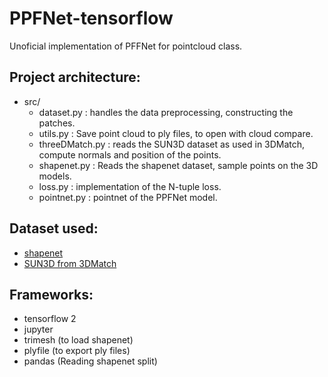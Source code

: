 # PPFNet-tensorflow

Unoficial implementation of PFFNet for pointcloud class.

## Project architecture:

- src/
  - dataset.py : handles the data preprocessing, constructing the patches.
  - utils.py : Save point cloud to ply files, to open with cloud compare.
  - threeDMatch.py : reads the SUN3D dataset as used in 3DMatch, compute normals and position of the points.
  - shapenet.py : Reads the shapenet dataset, sample points on the 3D models.
  - loss.py : implementation of the N-tuple loss.
  - pointnet.py : pointnet of the PPFNet model. 

## Dataset used:

- [shapenet](https://shapenet.org/) 
- [SUN3D from 3DMatch](https://3dmatch.cs.princeton.edu/) 

## Frameworks:

- tensorflow 2
- jupyter
- trimesh (to load shapenet)
- plyfile (to export ply files)
- pandas (Reading shapenet split)
